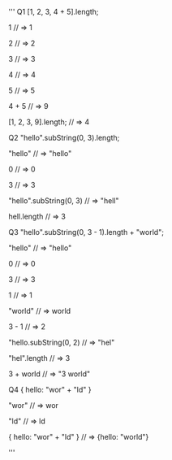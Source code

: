'''
Q1 [1, 2, 3, 4 + 5].length;

1
// => 1

2
// => 2

3
// => 3

4
// => 4

5 
// => 5

4 + 5
// => 9

[1, 2, 3, 9].length;
// => 4

Q2 "hello".subString(0, 3).length;

"hello"
// => "hello"

0
// => 0

3
// => 3

"hello".subString(0, 3)
// => "hell"

hell.length
// => 3

Q3 "hello".subString(0, 3 - 1).length + "world";

"hello"
// => "hello"

0
// => 0

3
// => 3

1
// => 1

"world"
// => world

3 - 1
// => 2

"hello.subString(0, 2)
// => "hel"

"hel".length
// => 3

3 + world
// => "3 world"


Q4 { hello: "wor" + "ld" }

"wor"
// => wor

"ld"
// => ld

{ hello: "wor" + "ld" }
// => {hello: "world"}

'''
